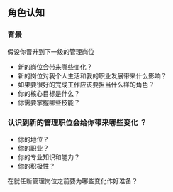 ## 角色认知

### 背景
假设你晋升到下一级的管理岗位

-  新的岗位会带来哪些变化？
-  新的岗位对我个人生活和我的职业发展带来什么影响？
-  如果要很好的完成工作应该要担当什么样的角色？
-  你的核心目标是什么？
-  你需要掌握哪些技能？

### 认识到新的管理职位会给你带来哪些变化 ？
- 你的地位？
- 你的职业？
- 你的专业知识和能力？
- 你的积极性？

在就任新管理岗位之前要为哪些变化作好准备？